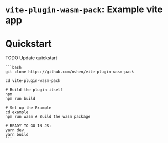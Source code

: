 # `vite-plugin-wasm-pack`: Example vite app

# Quickstart

TODO Update quickstart

    ```bash
    git clone https://github.com/nshen/vite-plugin-wasm-pack

    cd vite-plugin-wasm-pack

    # Build the plugin itself
    npm
    npm run build

    # Set up the Example
    cd example
    npm run wasm # Build the wasm package

    # READY TO GO IN JS:
    yarn dev
    yarn build
    ```

